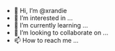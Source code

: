 - 👋 Hi, I’m @xrandie
- 👀 I’m interested in ...
- 🌱 I’m currently learning ...
- 💞️ I’m looking to collaborate on ...
- 📫 How to reach me ...

<!---
xrandie/xrandie is a ✨ special ✨ repository because its `README.md` (this file) appears on your GitHub profile.
You can click the Preview link to take a look at your changes.
--->

